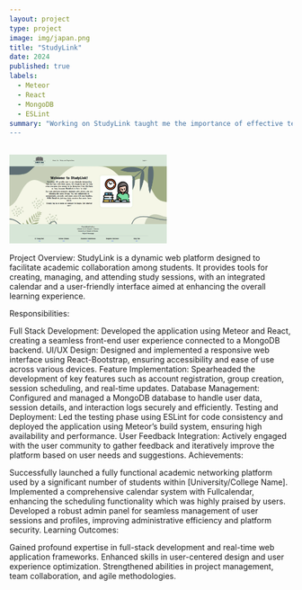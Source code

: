 ```yaml
---
layout: project
type: project
image: img/japan.png
title: "StudyLink"
date: 2024
published: true
labels:
  - Meteor
  - React
  - MongoDB
  - ESLint
summary: "Working on StudyLink taught me the importance of effective team collaboration and project management. 
---
```


<br />
<img width="280px" class="img-fluid" src="../img/LandingPage.png">  

Project Overview:
StudyLink is a dynamic web platform designed to facilitate academic collaboration among students. It provides tools for creating, managing, and attending study sessions, with an integrated calendar and a user-friendly interface aimed at enhancing the overall learning experience.

Responsibilities:

Full Stack Development: Developed the application using Meteor and React, creating a seamless front-end user experience connected to a MongoDB backend.
UI/UX Design: Designed and implemented a responsive web interface using React-Bootstrap, ensuring accessibility and ease of use across various devices.
Feature Implementation: Spearheaded the development of key features such as account registration, group creation, session scheduling, and real-time updates.
Database Management: Configured and managed a MongoDB database to handle user data, session details, and interaction logs securely and efficiently.
Testing and Deployment: Led the testing phase using ESLint for code consistency and deployed the application using Meteor’s build system, ensuring high availability and performance.
User Feedback Integration: Actively engaged with the user community to gather feedback and iteratively improve the platform based on user needs and suggestions.
Achievements:

Successfully launched a fully functional academic networking platform used by a significant number of students within [University/College Name].
Implemented a comprehensive calendar system with Fullcalendar, enhancing the scheduling functionality which was highly praised by users.
Developed a robust admin panel for seamless management of user sessions and profiles, improving administrative efficiency and platform security.
Learning Outcomes:

Gained profound expertise in full-stack development and real-time web application frameworks.
Enhanced skills in user-centered design and user experience optimization.
Strengthened abilities in project management, team collaboration, and agile methodologies.
